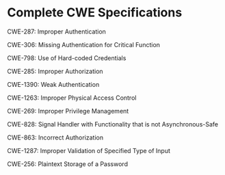 

# Complete CWE Specifications

CWE-287: Improper Authentication

CWE-306: Missing Authentication for Critical Function

CWE-798: Use of Hard-coded Credentials

CWE-285: Improper Authorization

CWE-1390: Weak Authentication

CWE-1263: Improper Physical Access Control

CWE-269: Improper Privilege Management

CWE-828: Signal Handler with Functionality that is not Asynchronous-Safe

CWE-863: Incorrect Authorization

CWE-1287: Improper Validation of Specified Type of Input

CWE-256: Plaintext Storage of a Password